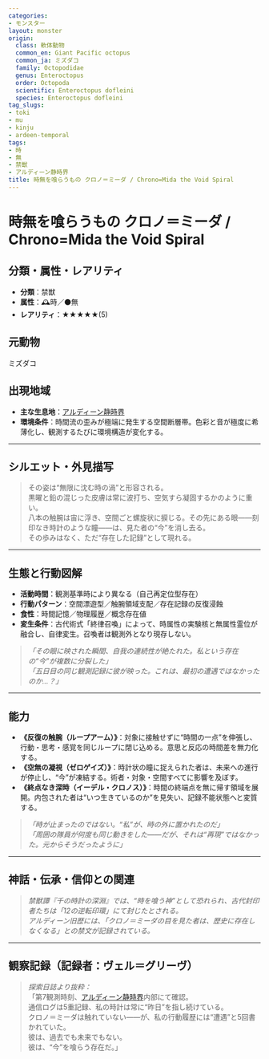 ```yaml
---
categories:
- モンスター
layout: monster
origin:
  class: 軟体動物
  common_en: Giant Pacific octopus
  common_ja: ミズダコ
  family: Octopodidae
  genus: Enteroctopus
  order: Octopoda
  scientific: Enteroctopus dofleini
  species: Enteroctopus dofleini
tag_slugs:
- toki
- mu
- kinju
- ardeen-temporal
tags:
- 時
- 無
- 禁獣
- アルディーン静時界
title: 時無を喰らうもの クロノ＝ミーダ / Chrono=Mida the Void Spiral
---
```


# 時無を喰らうもの クロノ＝ミーダ / Chrono=Mida the Void Spiral

## 分類・属性・レアリティ
* **分類**：禁獣  
* **属性**：🕰時／⚫無  
* **レアリティ**：★★★★★(5)

## 元動物
ミズダコ

## 出現地域
* **主な生息地**：[アルディーン静時界](../place/ardeen_temporal.md)  
* **環境条件**：時間流の歪みが極端に発生する空間断層帯。色彩と音が極度に希薄化し、観測するたびに環境構造が変化する。

---

## シルエット・外見描写
> その姿は“無限に沈む時の渦”と形容される。  
> 黒曜と鉛の混じった皮膚は常に波打ち、空気すら凝固するかのように重い。  
> 八本の触腕は宙に浮き、空間ごと螺旋状に捩じる。その先にある眼――刻印なき時計のような瞳――は、見た者の“今”を消し去る。  
> その歩みはなく、ただ“存在した記録”として現れる。

---

## 生態と行動図解
* **活動時間**：観測基準時により異なる（自己再定位型存在）  
* **行動パターン**：空間漂遊型／触腕領域支配／存在記録の反復浸蝕  
* **食性**：時間記憶／物理履歴／概念存在値  
* **変生条件**：古代術式「終律召喚」によって、時属性の実験核と無属性霊位が融合し、自律変生。召喚者は観測外となり現存しない。

> *「その眼に映された瞬間、自我の連続性が絶たれた。私という存在の“今”が複数に分裂した」*  
> *「五日目の同じ観測記録に彼が映った。これは、最初の遭遇ではなかったのか…？」*

---

## 能力
* **《反復の触腕（ループアーム）》**：対象に接触せずに“時間の一点”を伸張し、行動・思考・感覚を同じループに閉じ込める。意思と反応の時間差を無力化する。  
* **《空無の凝視（ゼロゲイズ）》**：時計状の瞳に捉えられた者は、未来への進行が停止し、“今”が凍結する。術者・対象・空間すべてに影響を及ぼす。  
* **《終点なき深時（イーデル・クロノス）》**：時間の終端点を無に帰す領域を展開。内包された者は“いつ生きているのか”を見失い、記録不能状態へと変質する。

> *「時が止まったのではない。“私”が、時の外に置かれたのだ」*  
> *「周囲の隊員が何度も同じ動きをした――だが、それは“再現”ではなかった。元からそうだったように」*

---

## 神話・伝承・信仰との関連
> *禁獣譚『千の時計の深淵』では、“時を喰う神”として恐れられ、古代封印者たちは「12の逆転印環」にて封じたとされる。*  
> *アルディーン旧歴には、「クロノ＝ミーダの目を見た者は、歴史に存在しなくなる」との禁文が記録されている。*

---

## 観察記録（記録者：ヴェル＝グリーヴ）

> *探索日誌より抜粋：*  
> 「第7観測時刻、[アルディーン静時界](../place/ardeen_temporal.md)内部にて確認。  
> 通信ログは5重記録、私の時計は常に“昨日”を指し続けている。  
> クロノ＝ミーダは触れていない――が、私の行動履歴には“遭遇”と5回書かれていた。  
> 彼は、過去でも未来でもない。  
> 彼は、“今”を喰らう存在だ。」